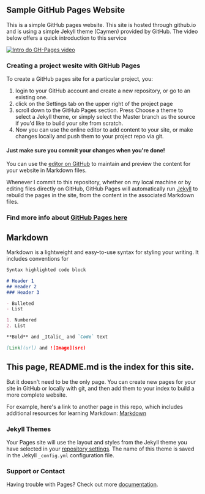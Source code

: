 ## Sample GitHub Pages Website

This is a simple GitHub pages website. This site is hosted through github.io and is using a simple Jekyll theme (Caymen) provided by GitHub. The video below offers a quick introduction to this service

[![Intro do GH-Pages video](https://img.youtube.com/vi/2MsN8gpT6jY/0.jpg)](https://www.youtube.com/watch?v=2MsN8gpT6jY)


### Creating a project wesite with GitHub Pages
To create a GitHub pages site for a particular project, you:
1. login to your GitHub account and create a new repository, or go to an existing one.
2. click on the Settings tab on the upper right of the project page
3. scroll down to the GitHub Pages section. Press Choose a theme to select a Jekyll theme, or simply select the Master branch as the source if you'd like to build your site from scratch.
4. Now you can use the online editor to add content to your site, or make changes locally and push them to your project repo via git.
#### Just make sure you commit your changes when you're done!

You can use the [editor on GitHub](https://github.com/kevenson/RobotTracking/edit/master/README.md) to maintain and preview the content for your website in Markdown files.

Whenever I commit to this repository, whether on my local machine or by editing files directly on GitHub, GitHub Pages will automatically run [Jekyll](https://jekyllrb.com/) to rebuild the pages in the site, from the content in the associated Markdown files.


### Find more info about [GitHub Pages here](https://pages.github.com/)


## Markdown

Markdown is a lightweight and easy-to-use syntax for styling your writing. It includes conventions for

```markdown
Syntax highlighted code block

# Header 1
## Header 2
### Header 3

- Bulleted
- List

1. Numbered
2. List

**Bold** and _Italic_ and `Code` text

[Link](url) and ![Image](src)
```

## This page, README.md is the index for this site. 
But it doesn't need to be the only page. You can create new pages for your site in GitHub or locally with git, and then add them to your index to build a more complete website. 

For example, here's a link to another page in this repo, which includes additional resources for learning Markdown: 
[Markdown](/markdown.md)


### Jekyll Themes

Your Pages site will use the layout and styles from the Jekyll theme you have selected in your [repository settings](https://github.com/kevenson/GHP-Testing/settings). The name of this theme is saved in the Jekyll `_config.yml` configuration file.

### Support or Contact

Having trouble with Pages? Check out more [documentation](https://help.github.com/categories/github-pages-basics/).
